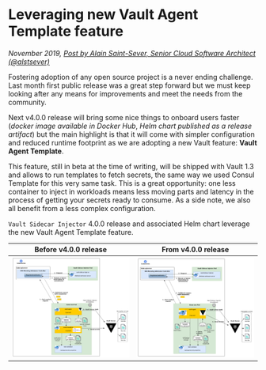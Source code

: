 # Leveraging new Vault Agent Template feature

*November 2019, [Post by Alain Saint-Sever, Senior Cloud Software Architect (@alstsever)](https://twitter.com/alstsever)*

Fostering adoption of any open source project is a never ending challenge. Last month first public release was a great step forward but we must keep looking after any means for improvements and meet the needs from the community.

Next v4.0.0 release will bring some nice things to onboard users faster (*docker image available in Docker Hub*, *Helm chart published as a release artifact*) but the main highlight is that it will come with simpler configuration and reduced runtime footprint as we are adopting a new Vault feature: **Vault Agent Template**.

This feature, still in beta at the time of writing, will be shipped with Vault 1.3 and allows to run templates to fetch secrets, the same way we used Consul Template for this very same task. This is a great opportunity: one less container to inject in workloads means less moving parts and latency in the process of getting your secrets ready to consume. As a side note, we also all benefit from a less complex configuration.

`Vault Sidecar Injector` 4.0.0 release and associated Helm chart leverage the new Vault Agent Template feature.

|Before v4.0.0 release|From v4.0.0 release|
|---|---|
|![](vault-sidecar-workflow-steps.png)|![](vault-sidecar-workflow-v4-steps.png)|
